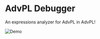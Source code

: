 # AdvPL Debugger

An expressions analyzer for AdvPL in AdvPL!

![Demo](https://github.com/haskellcamargo/advpl-debugger/blob/master/demo.png)
